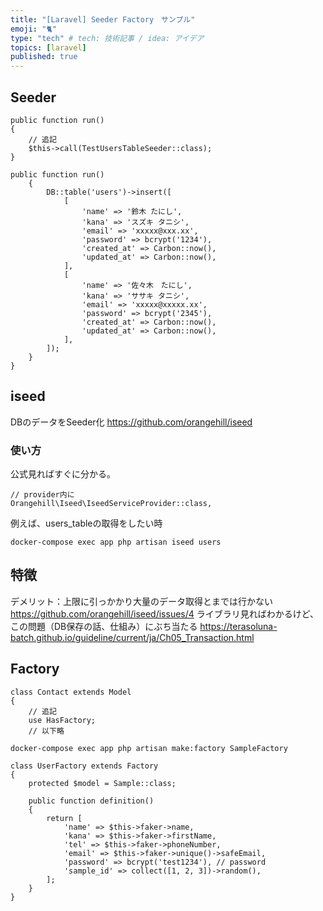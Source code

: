 ```yaml
---
title: "[Laravel] Seeder Factory　サンプル"
emoji: "🐈"
type: "tech" # tech: 技術記事 / idea: アイデア
topics: [laravel]
published: true
---
```

## Seeder
```php:DatabaseSeeder.php
public function run()
{
    // 追記
    $this->call(TestUsersTableSeeder::class);
}
```
```php:SampleSeeder.php
public function run()
    {
        DB::table('users')->insert([
            [
                'name' => '鈴木 たにし',
                'kana' => 'スズキ タニシ',
                'email' => 'xxxxx@xxx.xx',
                'password' => bcrypt('1234'),
                'created_at' => Carbon::now(),
                'updated_at' => Carbon::now(),
            ],
            [
                'name' => '佐々木　たにし',
                'kana' => 'ササキ タニシ',
                'email' => 'xxxxx@xxxxx.xx',
                'password' => bcrypt('2345'),
                'created_at' => Carbon::now(),
                'updated_at' => Carbon::now(),
            ],
        ]);
    }
}
```

## iseed 
DBのデータをSeeder化
https://github.com/orangehill/iseed

### 使い方
公式見ればすぐに分かる。
```config/app.php
// provider内に
Orangehill\Iseed\IseedServiceProvider::class,
```

例えば、users_tableの取得をしたい時
```
docker-compose exec app php artisan iseed users
```
## 特徴
デメリット：上限に引っかかり大量のデータ取得とまでは行かない
https://github.com/orangehill/iseed/issues/4
ライブラリ見ればわかるけど、この問題（DB保存の話、仕組み）にぶち当たる
https://terasoluna-batch.github.io/guideline/current/ja/Ch05_Transaction.html

## Factory
```php:Sample.php
class Contact extends Model
{
    // 追記
    use HasFactory;
    // 以下略
```
```
docker-compose exec app php artisan make:factory SampleFactory
```
```php:SampleFactory.php
class UserFactory extends Factory
{
    protected $model = Sample::class;

    public function definition()
    {
        return [
            'name' => $this->faker->name,
            'kana' => $this->faker->firstName,
            'tel' => $this->faker->phoneNumber,
            'email' => $this->faker->unique()->safeEmail,
            'password' => bcrypt('test1234'), // password
            'sample_id' => collect([1, 2, 3])->random(),
        ];
    }
}
```